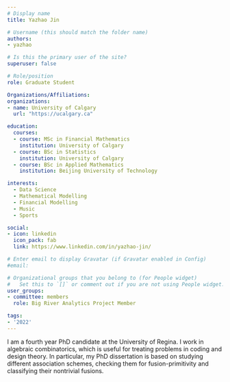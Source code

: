 ```yaml
---
# Display name
title: Yazhao Jin

# Username (this should match the folder name)
authors:
- yazhao

# Is this the primary user of the site?
superuser: false

# Role/position
role: Graduate Student

Organizations/Affiliations:
organizations:
- name: University of Calgary
  url: "https://ucalgary.ca"

education:
  courses:
  - course: MSc in Financial Mathematics
    institution: University of Calgary
  - course: BSc in Statistics
    institution: University of Calgary
  - course: BSc in Applied Mathematics
    institution: Beijing University of Technology

interests:
  - Data Science
  - Mathematical Modelling
  - Financial Modelling
  - Music
  - Sports

social:
- icon: linkedin
  icon_pack: fab
  link: https://www.linkedin.com/in/yazhao-jin/

# Enter email to display Gravatar (if Gravatar enabled in Config)
#email:

# Organizational groups that you belong to (for People widget)
#   Set this to `[]` or comment out if you are not using People widget.
user_groups:
- committee: members
  role: Big River Analytics Project Member

tags:
- '2022'
---
```

I am a fourth year PhD candidate at the University of Regina. I work in
algebraic combinatorics, which is useful for treating problems in coding and
design theory. In particular, my PhD dissertation is based on studying different
association schemes, checking them for fusion-primitivity and classifying their
nontrivial fusions.
